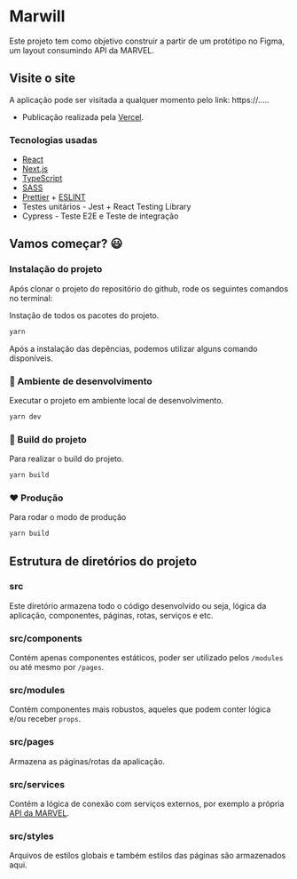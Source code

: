 # Marwill

Este projeto tem como objetivo construir a partir de um protótipo no Figma, um layout consumindo API da MARVEL.

## Visite o site
A aplicação pode ser visitada a qualquer momento pelo link: https://.....

- Publicação realizada pela [Vercel](https://vercel.com/).

### Tecnologias usadas
- [React](https://pt-br.reactjs.org/)
- [Next.js](https://nextjs.org/)
- [TypeScript](https://www.typescriptlang.org/)
- [SASS](https://sass-lang.com/)
- [Prettier](https://prettier.io/) + [ESLINT](https://eslint.org/)
- Testes unitários - Jest + React Testing Library
- Cypress - Teste E2E e Teste de integração

## Vamos começar? :smiley:

### Instalação do projeto
Após clonar o projeto do repositório do github, rode os seguintes comandos no terminal:

Instação de todos os pacotes do projeto.
```BASH
yarn
```

Após a instalação das depências, podemos utilizar alguns comando disponíveis.

### :construction: Ambiente de desenvolvimento
Executar o projeto em ambiente local de desenvolvimento.
```BASH
yarn dev
```

### :wrench: Build do projeto
Para realizar o build do projeto.
```BASH
yarn build
```

### :heart: Produção
Para rodar o modo de produção
```BASH
yarn build
```

## Estrutura de diretórios do projeto

### src
Este diretório armazena todo o código desenvolvido ou seja, lógica da aplicação, componentes, páginas, rotas, serviços e etc.

### src/components
Contém apenas componentes estáticos, poder ser utilizado pelos ```/modules``` ou até mesmo por ```/pages```.

### src/modules
Contém componentes mais robustos, aqueles que podem conter lógica e/ou receber ```props```.

### src/pages
Armazena as páginas/rotas da apalicação.

### src/services
Contém a lógica de conexão com serviços externos, por exemplo a própria [API da MARVEL](https://developer.marvel.com/). 

### src/styles
Arquivos de estilos globais e também estilos das páginas são armazenados aqui.
